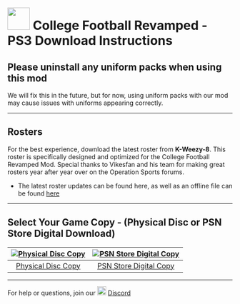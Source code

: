 # <img width="50" src="https://www.freepnglogos.com/uploads/playstation-png-logo/navy-playstation-png-logo-5.png"> College Football Revamped - PS3 Download Instructions

## Please uninstall any uniform packs when using this mod
We will fix this in the future, but for now, using uniform packs with our mod may cause issues with uniforms appearing correctly.

---------
## Rosters
For the best experience, download the latest roster from **K-Weezy-8**. This roster is specifically designed and optimized for the College Football Revamped Mod. Special thanks to Vikesfan and his team for making great rosters year after year over on the Operation Sports forums.

- The latest roster updates can be found here, as well as an offline file can be found [here](https://forums.operationsports.com/forums/ncaa-football-rosters/964552-ncaa-football-14-2020-2021-roster-update.html)

---------

## Select Your Game Copy - (Physical Disc or PSN Store Digital Download)
| [![Physical Disc Copy](https://art.gametdb.com/ps3/discM/US/BLUS31159.png)](https://github.com/cfbrevamped/CFBR-Easy-Installer/blob/master/PS3/disc.md)  | [![PSN Store Digital Copy](https://lh3.googleusercontent.com/proxy/wgGdcopYJApj2sHFfhrZxpyas7VoORl3PZm7y7x0H-hWHX2ympVCo_ivh9ZKcUtljoL5eDiGx3ElrSakkqInqx-VDQnMEwTPmWzjbjlmObye4aLo8XJmnXBn)](https://github.com/cfbrevamped/CFBR-Easy-Installer/blob/master/PS3/digital.md)
|:---:|:---:|
| [Physical Disc Copy](https://github.com/cfbrevamped/CFBR-Easy-Installer/blob/master/PS3/disc.md) | [PSN Store Digital Copy](https://github.com/cfbrevamped/CFBR-Easy-Installer/blob/master/PS3/digital.md) |

---------
For help or questions, join our <img width="20" src="https://logo-logos.com/wp-content/uploads/2018/03/Discord_icon.png"> [Discord](https://discord.com/invite/cfbr)
